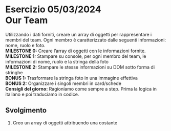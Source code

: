 Esercizio 05/03/2024   
Our Team
===
Utilizzando i dati forniti, creare un array di oggetti per rappresentare i membri del team.
Ogni membro è caratterizzato dalle seguenti informazioni: nome, ruolo e foto.<br>
**MILESTONE 0:**
Creare l’array di oggetti con le informazioni fornite.<br>
**MILESTONE 1:**
Stampare su console, per ogni membro del team, le informazioni di nome, ruolo e la stringa della foto<br>
**MILESTONE 2:**
Stampare le stesse informazioni su DOM sotto forma di stringhe<br>
**BONUS 1:**
Trasformare la stringa foto in una immagine effettiva<br>
**BONUS 2:**
Organizzare i singoli membri in card/schede<br>
**Consigli del giorno:**
Ragioniamo come sempre a step.
Prima la logica in italiano e poi traduciamo in codice.
## Svolgimento
1. Creo un array di oggetti attribuendo una costante 